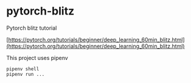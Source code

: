 # pytorch-blitz
Pytorch blitz tutorial

[https://pytorch.org/tutorials/beginner/deep_learning_60min_blitz.html](https://pytorch.org/tutorials/beginner/deep_learning_60min_blitz.html)

This project uses pipenv
```
pipenv shell
pipenv run ...
```